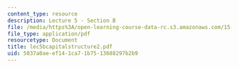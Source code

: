 ```yaml
---
content_type: resource
description: Lecture 5 - Section B
file: /media/https%3A/open-learning-course-data-rc.s3.amazonaws.com/15-402-finance-theory-ii-spring-2003/5037a0aeef141ca71b7513688297b2b9_lec5bcapitalstructure2.pdf
file_type: application/pdf
resourcetype: Document
title: lec5bcapitalstructure2.pdf
uid: 5037a0ae-ef14-1ca7-1b75-13688297b2b9
---
```

